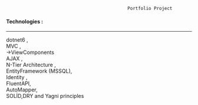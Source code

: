 
                                                  Portfolio Project
  <h4>Technologies :</h4>
<hr>
dotnet6 ,<br>
MVC ,<br>
 ->ViewComponents<br>
AJAX ,<br>
N-Tier Architecture ,<br>
EntityFramework (MSSQL),<br>
Identity ,<br>
FluentAPI,<br>
AutoMapper,<br>
SOLİD,DRY and Yagni principles <br>

